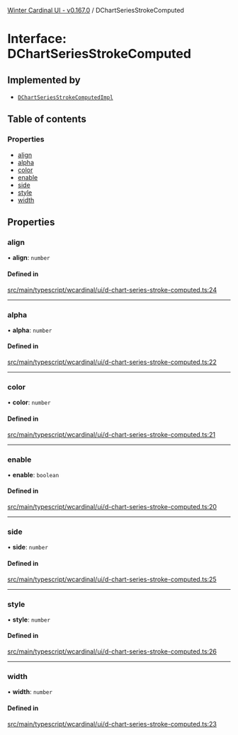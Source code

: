 [Winter Cardinal UI - v0.167.0](../index.md) / DChartSeriesStrokeComputed

# Interface: DChartSeriesStrokeComputed

## Implemented by

- [`DChartSeriesStrokeComputedImpl`](../classes/DChartSeriesStrokeComputedImpl.md)

## Table of contents

### Properties

- [align](DChartSeriesStrokeComputed.md#align)
- [alpha](DChartSeriesStrokeComputed.md#alpha)
- [color](DChartSeriesStrokeComputed.md#color)
- [enable](DChartSeriesStrokeComputed.md#enable)
- [side](DChartSeriesStrokeComputed.md#side)
- [style](DChartSeriesStrokeComputed.md#style)
- [width](DChartSeriesStrokeComputed.md#width)

## Properties

### align

• **align**: `number`

#### Defined in

[src/main/typescript/wcardinal/ui/d-chart-series-stroke-computed.ts:24](https://github.com/winter-cardinal/winter-cardinal-ui/blob/v0.167.0/src/main/typescript/wcardinal/ui/d-chart-series-stroke-computed.ts#L24)

___

### alpha

• **alpha**: `number`

#### Defined in

[src/main/typescript/wcardinal/ui/d-chart-series-stroke-computed.ts:22](https://github.com/winter-cardinal/winter-cardinal-ui/blob/v0.167.0/src/main/typescript/wcardinal/ui/d-chart-series-stroke-computed.ts#L22)

___

### color

• **color**: `number`

#### Defined in

[src/main/typescript/wcardinal/ui/d-chart-series-stroke-computed.ts:21](https://github.com/winter-cardinal/winter-cardinal-ui/blob/v0.167.0/src/main/typescript/wcardinal/ui/d-chart-series-stroke-computed.ts#L21)

___

### enable

• **enable**: `boolean`

#### Defined in

[src/main/typescript/wcardinal/ui/d-chart-series-stroke-computed.ts:20](https://github.com/winter-cardinal/winter-cardinal-ui/blob/v0.167.0/src/main/typescript/wcardinal/ui/d-chart-series-stroke-computed.ts#L20)

___

### side

• **side**: `number`

#### Defined in

[src/main/typescript/wcardinal/ui/d-chart-series-stroke-computed.ts:25](https://github.com/winter-cardinal/winter-cardinal-ui/blob/v0.167.0/src/main/typescript/wcardinal/ui/d-chart-series-stroke-computed.ts#L25)

___

### style

• **style**: `number`

#### Defined in

[src/main/typescript/wcardinal/ui/d-chart-series-stroke-computed.ts:26](https://github.com/winter-cardinal/winter-cardinal-ui/blob/v0.167.0/src/main/typescript/wcardinal/ui/d-chart-series-stroke-computed.ts#L26)

___

### width

• **width**: `number`

#### Defined in

[src/main/typescript/wcardinal/ui/d-chart-series-stroke-computed.ts:23](https://github.com/winter-cardinal/winter-cardinal-ui/blob/v0.167.0/src/main/typescript/wcardinal/ui/d-chart-series-stroke-computed.ts#L23)
